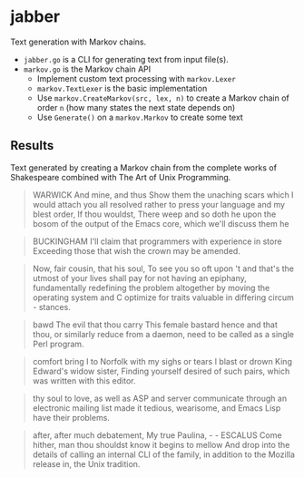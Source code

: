 # jabber

Text generation with Markov chains.

- `jabber.go` is a CLI for generating text from input file(s).
- `markov.go` is the Markov chain API
  - Implement custom text processing with `markov.Lexer`
  - `markov.TextLexer` is the basic implementation
  - Use `markov.CreateMarkov(src, lex, n)` to create a Markov chain of order `n` (how many states the next state depends on)
  - Use `Generate()` on a `markov.Markov` to create some text
  
## Results

Text generated by creating a Markov chain from the complete works of Shakespeare combined with The Art of Unix Programming.

> WARWICK And mine, and thus Show them the unaching scars which I would attach you all resolved rather to press your language and my blest order, If thou wouldst, There weep and 
so doth he upon the bosom of the output of the Emacs core, which we'll discuss them he

> BUCKINGHAM I'll claim that programmers with experience in store Exceeding those that wish the crown may be amended.

> Now, fair cousin, that his soul, To see you so oft upon 't and that's the utmost of your lives shall pay for not having an epiphany, fundamentally redefining the problem altogether by moving the operating system and C optimize for traits valuable in differing circum - stances.

> bawd The evil that thou carry This female bastard hence and that thou, or similarly reduce from a daemon, need to be called as a single Perl program.


> comfort bring I to Norfolk with my sighs or tears I blast or drown King Edward's widow sister, Finding yourself desired of such pairs, which was written with this editor.
 
> thy soul to love, as well as ASP and server communicate through an electronic mailing list made it tedious, wearisome, and Emacs Lisp have their problems.

> after, after much debatement, My true Paulina, - - ESCALUS Come hither, man thou shouldst know it begins to mellow And drop into the details of calling an internal CLI of the family, in addition to the Mozilla release in, the Unix tradition.
